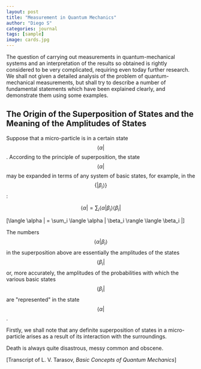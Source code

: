 ```yaml
---
layout: post
title: "Measurement in Quantum Mechanics"
author: "Diego S"
categories: journal
tags: [sample]
image: cards.jpg
---
```

The question of carrying out measurements in quantum-mechanical systems and an interpretation of the results so obtained is rightly considered to be very complicated, requiring even today further research. We shall not given a detailed analysis of the problem of quantum-mechanical measurements, but shall try to describe a number of fundamental statements which have been explained clearly, and demonstrate them using some examples. 

## The Origin of the Superposition of States and the Meaning of the Amplitudes of States

Suppose that a micro-particle is in a certain state $$\langle \alpha |$$. According to the principle of superposition, the state $$\langle \alpha |$$ may be expanded in terms of any system of basic states, for example, in the $$\{ | \beta_i \rangle \}$$:

$$
\langle  \alpha | = \sum_i \langle \alpha | \beta_i \rangle \langle \beta_i |
$$

\[\langle  \alpha | = \sum_i \langle \alpha | \beta_i \rangle \langle \beta_i |\]

The numbers $$\langle \alpha | \beta_i \rangle$$ in the superposition above are essentially the amplitudes of the states $$\langle \beta_i |$$ or, more accurately, the amplitudes of the probabilities with which the various basic states $$\langle \beta_i |$$ are "represented" in the state $$\langle \alpha |$$.

Firstly, we shall note that any definite superposition of states in a micro-particle arises as a result of its interaction with the surroundings.

Death is always quite disastrous, messy common and obscene.

[Transcript of L. V. Tarasov, *Basic Concepts of Quantum Mechanics*]